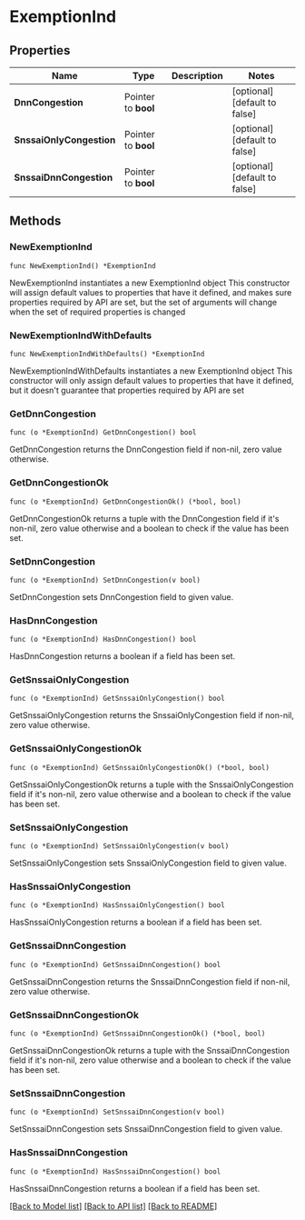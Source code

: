 # ExemptionInd

## Properties

Name | Type | Description | Notes
------------ | ------------- | ------------- | -------------
**DnnCongestion** | Pointer to **bool** |  | [optional] [default to false]
**SnssaiOnlyCongestion** | Pointer to **bool** |  | [optional] [default to false]
**SnssaiDnnCongestion** | Pointer to **bool** |  | [optional] [default to false]

## Methods

### NewExemptionInd

`func NewExemptionInd() *ExemptionInd`

NewExemptionInd instantiates a new ExemptionInd object
This constructor will assign default values to properties that have it defined,
and makes sure properties required by API are set, but the set of arguments
will change when the set of required properties is changed

### NewExemptionIndWithDefaults

`func NewExemptionIndWithDefaults() *ExemptionInd`

NewExemptionIndWithDefaults instantiates a new ExemptionInd object
This constructor will only assign default values to properties that have it defined,
but it doesn't guarantee that properties required by API are set

### GetDnnCongestion

`func (o *ExemptionInd) GetDnnCongestion() bool`

GetDnnCongestion returns the DnnCongestion field if non-nil, zero value otherwise.

### GetDnnCongestionOk

`func (o *ExemptionInd) GetDnnCongestionOk() (*bool, bool)`

GetDnnCongestionOk returns a tuple with the DnnCongestion field if it's non-nil, zero value otherwise
and a boolean to check if the value has been set.

### SetDnnCongestion

`func (o *ExemptionInd) SetDnnCongestion(v bool)`

SetDnnCongestion sets DnnCongestion field to given value.

### HasDnnCongestion

`func (o *ExemptionInd) HasDnnCongestion() bool`

HasDnnCongestion returns a boolean if a field has been set.

### GetSnssaiOnlyCongestion

`func (o *ExemptionInd) GetSnssaiOnlyCongestion() bool`

GetSnssaiOnlyCongestion returns the SnssaiOnlyCongestion field if non-nil, zero value otherwise.

### GetSnssaiOnlyCongestionOk

`func (o *ExemptionInd) GetSnssaiOnlyCongestionOk() (*bool, bool)`

GetSnssaiOnlyCongestionOk returns a tuple with the SnssaiOnlyCongestion field if it's non-nil, zero value otherwise
and a boolean to check if the value has been set.

### SetSnssaiOnlyCongestion

`func (o *ExemptionInd) SetSnssaiOnlyCongestion(v bool)`

SetSnssaiOnlyCongestion sets SnssaiOnlyCongestion field to given value.

### HasSnssaiOnlyCongestion

`func (o *ExemptionInd) HasSnssaiOnlyCongestion() bool`

HasSnssaiOnlyCongestion returns a boolean if a field has been set.

### GetSnssaiDnnCongestion

`func (o *ExemptionInd) GetSnssaiDnnCongestion() bool`

GetSnssaiDnnCongestion returns the SnssaiDnnCongestion field if non-nil, zero value otherwise.

### GetSnssaiDnnCongestionOk

`func (o *ExemptionInd) GetSnssaiDnnCongestionOk() (*bool, bool)`

GetSnssaiDnnCongestionOk returns a tuple with the SnssaiDnnCongestion field if it's non-nil, zero value otherwise
and a boolean to check if the value has been set.

### SetSnssaiDnnCongestion

`func (o *ExemptionInd) SetSnssaiDnnCongestion(v bool)`

SetSnssaiDnnCongestion sets SnssaiDnnCongestion field to given value.

### HasSnssaiDnnCongestion

`func (o *ExemptionInd) HasSnssaiDnnCongestion() bool`

HasSnssaiDnnCongestion returns a boolean if a field has been set.


[[Back to Model list]](../README.md#documentation-for-models) [[Back to API list]](../README.md#documentation-for-api-endpoints) [[Back to README]](../README.md)


